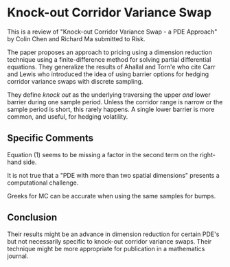# Knock-out Corridor Variance Swap

This is a review of "Knock-out Corridor Variance Swap - a PDE Approach" by
Colin Chen and Richard Ma submitted to Risk.

The paper proposes an approach to pricing using a dimension reduction
technique using a finite-difference method for solving partial differential
equations.  They generalize the results of Ahallal and Torn\'e who cite
Carr and Lewis who introduced the idea of using barrier options for
hedging corridor variance swaps with discrete sampling.

They define _knock out_ as the underlying traversing the upper *and*
lower barrier during one sample period. Unless the corridor range is
narrow or the sample period is short, this rarely happens.  A single
lower barrier is more common, and useful, for hedging volatility.

## Specific Comments

Equation (1) seems to be missing a factor in the second term on the right-hand side.

It is not true that a "PDE with more than two spatial dimensions" presents a computational challenge.

Greeks for MC can be accurate when using the same samples for bumps.

## Conclusion

Their results might be an advance in dimension reduction for certain
PDE's but not necessarily specific to knock-out corridor variance swaps.
Their technique might be more appropriate for publication in a mathematics
journal.
